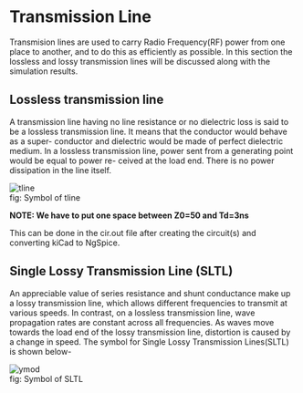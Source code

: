 # Transmission Line

Transmision lines are used to carry Radio Frequency(RF) power from one place to
another, and to do this as efficiently as possible.
In this section the lossless and lossy transmission lines will be discussed along
with the simulation results.

## Lossless transmission line
A transmission line having no line resistance or no dielectric loss is said to be a
lossless transmission line. It means that the conductor would behave as a super-
conductor and dielectric would be made of perfect dielectric medium. In a lossless
transmission line, power sent from a generating point would be equal to power re-
ceived at the load end. There is no power dissipation in the line itself.


![tline](https://user-images.githubusercontent.com/43288153/184139198-e25e1e59-3b3f-415c-bf7d-99ebee4eb601.png)<br/>
 fig: Symbol of tline


**NOTE: We have to put one space between Z0=50 and Td=3ns**<br/>

 This can be done in the cir.out file after creating the circuit(s) and converting kiCad
to NgSpice.

## Single Lossy Transmission Line (SLTL)
An appreciable value of series resistance and shunt conductance make up a lossy
transmission line, which allows different frequencies to transmit at various speeds.
In contrast, on a lossless transmission line, wave propagation rates are constant
across all frequencies. As waves move towards the load end of the lossy transmission
line, distortion is caused by a change in speed.
The symbol for Single Lossy Transmission Lines(SLTL) is shown below-

![ymod](https://user-images.githubusercontent.com/43288153/184139539-ed4eac77-934a-423c-8f7b-2cba4daf42d1.png)<br/>
fig: Symbol of SLTL

